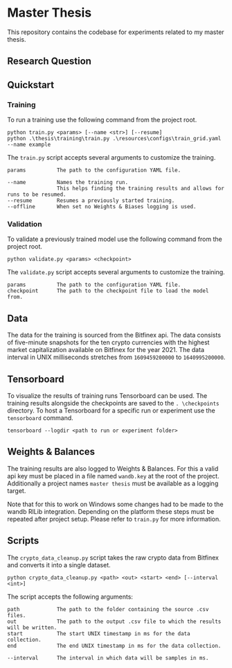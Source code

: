 # Master Thesis

This repository contains the codebase for experiments related to my master thesis.

## Research Question

## Quickstart

### Training

To run a training use the following command from the project root.

```
python train.py <params> [--name <str>] [--resume]
python .\thesis\training\train.py .\resources\configs\train_grid.yaml --name example
```

The `train.py` script accepts several arguments to customize the training.

```
params          The path to the configuration YAML file.

--name          Names the training run.
                This helps finding the training results and allows for runs to be resumed.
--resume        Resumes a previously started training.
--offline       When set no Weights & Biases logging is used.
```

### Validation

To validate a previously trained model use the following command from the project root.

```
python validate.py <params> <checkpoint>
```

The `validate.py` script accepts several arguments to customize the training.

```
params          The path to the configuration YAML file.
checkpoint      The path to the checkpoint file to load the model from.
```

## Data

The data for the training is sourced from the Bitfinex api. The data consists of five-minute snapshots for the ten crypto currencies with the highest market capitalization available on Bitfinex for the year 2021. The data interval in UNIX milliseconds stretches from `1609459200000` to `1640995200000`.

## Tensorboard

To visualize the results of training runs Tensorboard can be used. The training results alongside the checkpoints are saved to the `. \checkpoints` directory. To host a Tensorboard for a specific run or experiment use the `tensorboard` command.

```
tensorboard --logdir <path to run or experiment folder>
```

## Weights & Balances

The training results are also logged to Weights & Balances. For this a valid api key must be placed in a file named `wandb.key` at the root of the project. Additionally a project names `master thesis` must be available as a logging target.

Note that for this to work on Windows some changes had to be made to the wandb RlLib integration. Depending on the platform these steps must be repeated after project setup. Please refer to `train.py` for more information.

## Scripts

The `crypto_data_cleanup.py` script takes the raw crypto data from Bitfinex and converts it into a single dataset.

```
python crypto_data_cleanup.py <path> <out> <start> <end> [--interval <int>]
```

The script accepts the following arguments:

```
path            The path to the folder containing the source .csv files.
out             The path to the output .csv file to which the results will be written.
start           The start UNIX timestamp in ms for the data collection.
end             The end UNIX timestamp in ms for the data collection.

--interval      The interval in which data will be samples in ms.
```

